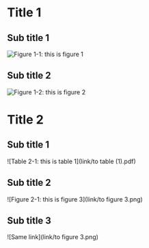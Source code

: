 

<a id="title-1"></a>

# Title 1

## Sub title 1


<a id="figure-1-1"></a>

![Figure 1-1: this is figure 1](link/to/figure/1.png)

## Sub title 2


<a id="figure-1-2"></a>

![Figure 1-2: this is figure 2](link/to/figure(2).png)

<a id="title-2"></a>

# Title 2

<a id="subtitle-21"></a>

## Sub title 1


<a id="table-2-1"></a>

![Table 2-1: this is table 1](link/to table (1).pdf)

## Sub title 2


<a id="figure-2-1"></a>

![Figure 2-1: this is figure 3](link/to figure 3.png)

<a id="subtitle-23"></a>

## Sub title 3

![Same link](link/to figure 3.png)


